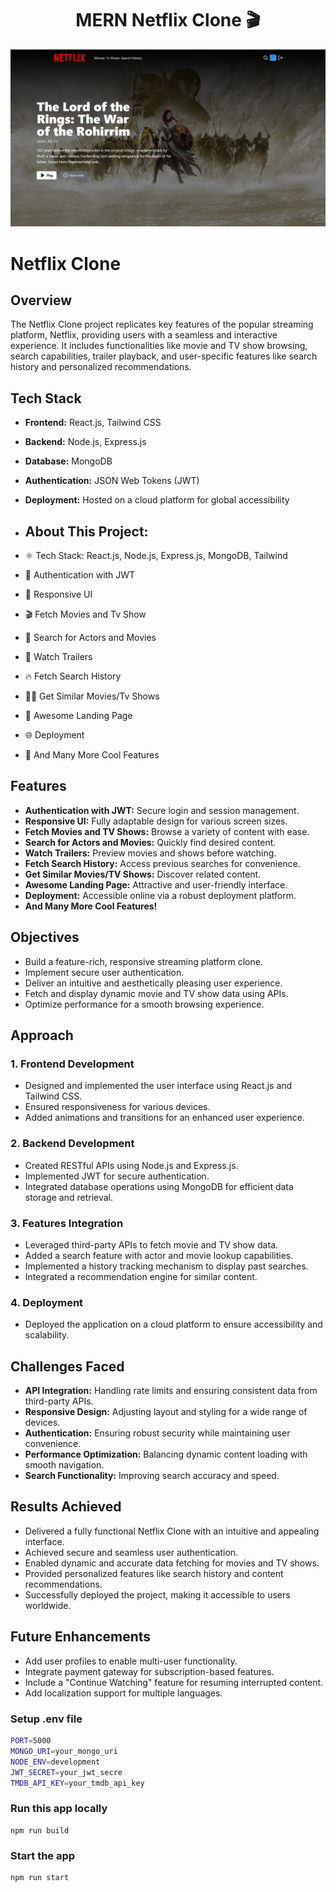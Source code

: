 <h1 align="center">MERN Netflix Clone 🎬</h1>

![Demo App](/frontend/public/screenshot-for-readmee.png.png)
# Netflix Clone

## Overview

The Netflix Clone project replicates key features of the popular streaming platform, Netflix, providing users with a seamless and interactive experience. It includes functionalities like movie and TV show browsing, search capabilities, trailer playback, and user-specific features like search history and personalized recommendations.

## Tech Stack

- **Frontend:** React.js, Tailwind CSS
- **Backend:** Node.js, Express.js
- **Database:** MongoDB
- **Authentication:** JSON Web Tokens (JWT)
- **Deployment:** Hosted on a cloud platform for global accessibility

- ## About This Project:

-   ⚛️ Tech Stack: React.js, Node.js, Express.js, MongoDB, Tailwind
-   🔐 Authentication with JWT
-   📱 Responsive UI
-   🎬 Fetch Movies and Tv Show
-   🔎 Search for Actors and Movies
-   🎥 Watch Trailers
-   🔥 Fetch Search History
-   🐱‍👤 Get Similar Movies/Tv Shows
-   💙 Awesome Landing Page
-   🌐 Deployment
-   🚀 And Many More Cool Features

## Features

- **Authentication with JWT:** Secure login and session management.
- **Responsive UI:** Fully adaptable design for various screen sizes.
- **Fetch Movies and TV Shows:** Browse a variety of content with ease.
- **Search for Actors and Movies:** Quickly find desired content.
- **Watch Trailers:** Preview movies and shows before watching.
- **Fetch Search History:** Access previous searches for convenience.
- **Get Similar Movies/TV Shows:** Discover related content.
- **Awesome Landing Page:** Attractive and user-friendly interface.
- **Deployment:** Accessible online via a robust deployment platform.
- **And Many More Cool Features!**

## Objectives

- Build a feature-rich, responsive streaming platform clone.
- Implement secure user authentication.
- Deliver an intuitive and aesthetically pleasing user experience.
- Fetch and display dynamic movie and TV show data using APIs.
- Optimize performance for a smooth browsing experience.

## Approach

### 1. Frontend Development

- Designed and implemented the user interface using React.js and Tailwind CSS.
- Ensured responsiveness for various devices.
- Added animations and transitions for an enhanced user experience.

### 2. Backend Development

- Created RESTful APIs using Node.js and Express.js.
- Implemented JWT for secure authentication.
- Integrated database operations using MongoDB for efficient data storage and retrieval.

### 3. Features Integration

- Leveraged third-party APIs to fetch movie and TV show data.
- Added a search feature with actor and movie lookup capabilities.
- Implemented a history tracking mechanism to display past searches.
- Integrated a recommendation engine for similar content.

### 4. Deployment

- Deployed the application on a cloud platform to ensure accessibility and scalability.

## Challenges Faced

- **API Integration:** Handling rate limits and ensuring consistent data from third-party APIs.
- **Responsive Design:** Adjusting layout and styling for a wide range of devices.
- **Authentication:** Ensuring robust security while maintaining user convenience.
- **Performance Optimization:** Balancing dynamic content loading with smooth navigation.
- **Search Functionality:** Improving search accuracy and speed.

## Results Achieved

- Delivered a fully functional Netflix Clone with an intuitive and appealing interface.
- Achieved secure and seamless user authentication.
- Enabled dynamic and accurate data fetching for movies and TV shows.
- Provided personalized features like search history and content recommendations.
- Successfully deployed the project, making it accessible to users worldwide.

## Future Enhancements

- Add user profiles to enable multi-user functionality.
- Integrate payment gateway for subscription-based features.
- Include a "Continue Watching" feature for resuming interrupted content.
- Add localization support for multiple languages.

### Setup .env file

```bash
PORT=5000
MONGO_URI=your_mongo_uri
NODE_ENV=development
JWT_SECRET=your_jwt_secre
TMDB_API_KEY=your_tmdb_api_key
```

### Run this app locally

```shell
npm run build
```

### Start the app

```shell
npm run start
```

